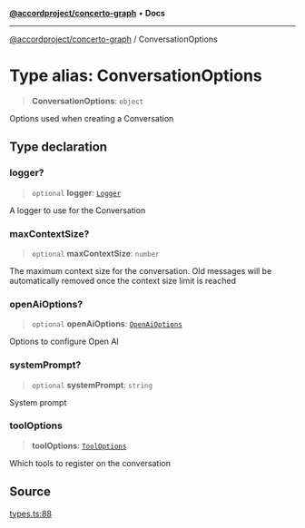 [**@accordproject/concerto-graph**](../README.md) • **Docs**

***

[@accordproject/concerto-graph](../README.md) / ConversationOptions

# Type alias: ConversationOptions

> **ConversationOptions**: `object`

Options used when creating a Conversation

## Type declaration

### logger?

> `optional` **logger**: [`Logger`](Logger.md)

A logger to use for the Conversation

### maxContextSize?

> `optional` **maxContextSize**: `number`

The maximum context size for the conversation. Old messages
will be automatically removed once the context size limit is
reached

### openAiOptions?

> `optional` **openAiOptions**: [`OpenAiOptions`](OpenAiOptions.md)

Options to configure Open AI

### systemPrompt?

> `optional` **systemPrompt**: `string`

System prompt

### toolOptions

> **toolOptions**: [`ToolOptions`](ToolOptions.md)

Which tools to register on the conversation

## Source

[types.ts:88](https://github.com/accordproject/lab-concerto-graph/blob/b34f37b25907f3157285eb8fb2d96d925936f651/src/types.ts#L88)
